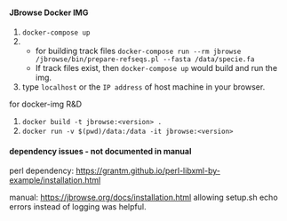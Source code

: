 #### JBrowse Docker IMG

1. `docker-compose up`
2. * for building track files `docker-compose run --rm jbrowse /jbrowse/bin/prepare-refseqs.pl --fasta /data/specie.fa` 
   * If track files exist, then `docker-compose up` would build and run the img.
3. type `localhost` or the `IP address` of host machine in your browser.   

for docker-img R&D 

1. `docker build -t jbrowse:<version> .`
2. `docker run -v $(pwd)/data:/data -it jbrowse:<version>`

#### dependency issues - not documented in manual
perl dependency: https://grantm.github.io/perl-libxml-by-example/installation.html 

manual: https://jbrowse.org/docs/installation.html
allowing setup.sh echo errors instead of logging was helpful. 
